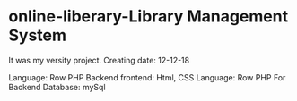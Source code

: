 # online-liberary-Library Management System

It was my versity project. Creating date: 12-12-18

Language: Row PHP Backend
frontend: Html, CSS
Language: Row PHP For Backend
Database: mySql
